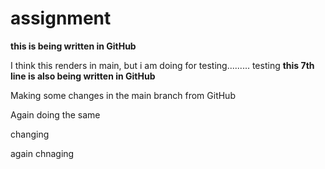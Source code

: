 # assignment

**this is being written in GitHub**

I think this renders in main, but i am doing for testing.........
testing
**this 7th line is also being written in GitHub**



Making some changes in the main branch from GitHub

Again doing the same

changing

again chnaging
